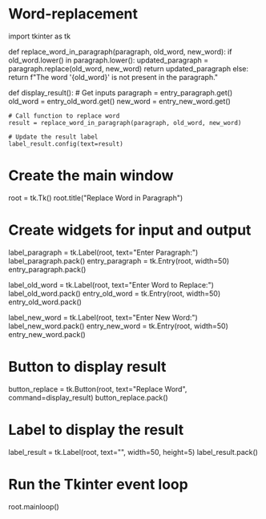 # Word-replacement
import tkinter as tk

def replace_word_in_paragraph(paragraph, old_word, new_word):
    if old_word.lower() in paragraph.lower():
        updated_paragraph = paragraph.replace(old_word, new_word)
        return updated_paragraph
    else:
        return f"The word '{old_word}' is not present in the paragraph."

def display_result():
    # Get inputs
    paragraph = entry_paragraph.get()
    old_word = entry_old_word.get()
    new_word = entry_new_word.get()

    # Call function to replace word
    result = replace_word_in_paragraph(paragraph, old_word, new_word)

    # Update the result label
    label_result.config(text=result)

# Create the main window
root = tk.Tk()
root.title("Replace Word in Paragraph")

# Create widgets for input and output
label_paragraph = tk.Label(root, text="Enter Paragraph:")
label_paragraph.pack()
entry_paragraph = tk.Entry(root, width=50)
entry_paragraph.pack()

label_old_word = tk.Label(root, text="Enter Word to Replace:")
label_old_word.pack()
entry_old_word = tk.Entry(root, width=50)
entry_old_word.pack()

label_new_word = tk.Label(root, text="Enter New Word:")
label_new_word.pack()
entry_new_word = tk.Entry(root, width=50)
entry_new_word.pack()

# Button to display result
button_replace = tk.Button(root, text="Replace Word", command=display_result)
button_replace.pack()

# Label to display the result
label_result = tk.Label(root, text="", width=50, height=5)
label_result.pack()

# Run the Tkinter event loop
root.mainloop()

